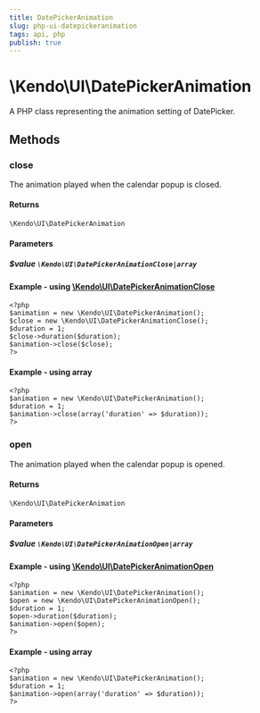 ```yaml
---
title: DatePickerAnimation
slug: php-ui-datepickeranimation
tags: api, php
publish: true
---
```


# \Kendo\UI\DatePickerAnimation

A PHP class representing the animation setting of DatePicker.


## Methods

### close

The animation played when the calendar popup is closed.

#### Returns
`\Kendo\UI\DatePickerAnimation`

#### Parameters

##### $value `\Kendo\UI\DatePickerAnimationClose|array`


#### Example - using [\Kendo\UI\DatePickerAnimationClose](/api/wrappers/php/Kendo/UI/DatePickerAnimationClose)
    <?php
    $animation = new \Kendo\UI\DatePickerAnimation();
    $close = new \Kendo\UI\DatePickerAnimationClose();
    $duration = 1;
    $close->duration($duration);
    $animation->close($close);
    ?>

#### Example - using array

    <?php
    $animation = new \Kendo\UI\DatePickerAnimation();
    $duration = 1;
    $animation->close(array('duration' => $duration));
    ?>

### open

The animation played when the calendar popup is opened.

#### Returns
`\Kendo\UI\DatePickerAnimation`

#### Parameters

##### $value `\Kendo\UI\DatePickerAnimationOpen|array`


#### Example - using [\Kendo\UI\DatePickerAnimationOpen](/api/wrappers/php/Kendo/UI/DatePickerAnimationOpen)
    <?php
    $animation = new \Kendo\UI\DatePickerAnimation();
    $open = new \Kendo\UI\DatePickerAnimationOpen();
    $duration = 1;
    $open->duration($duration);
    $animation->open($open);
    ?>

#### Example - using array

    <?php
    $animation = new \Kendo\UI\DatePickerAnimation();
    $duration = 1;
    $animation->open(array('duration' => $duration));
    ?>

